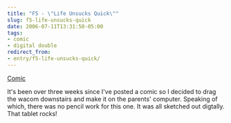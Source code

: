 ```yaml
---
title: "F5 - \"Life Unsucks Quick\""
slug: f5-life-unsucks-quick
date: 2006-07-11T13:31:50-05:00
tags:
- comic
- digital double
redirect_from:
- entry/f5-life-unsucks-quick/
---
```

[Comic](http://digitaldouble.smackjeeves.com/comics/54185/)

It's been over three weeks since I've posted a comic so I decided to drag the wacom downstairs and make it on the parents' computer. Speaking of which, there was no pencil work for this one. It was all sketched out digtally. That tablet rocks!
